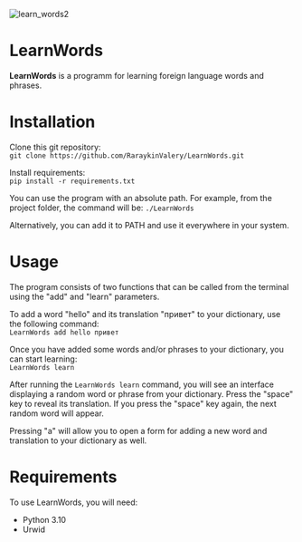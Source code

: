 ![learn_words2](https://user-images.githubusercontent.com/32908993/223927173-cb9d2d50-ccc8-43bc-8852-19ee51de61c8.gif)

# LearnWords

**LearnWords** is a programm for learning foreign language words and phrases.

# Installation
Clone this git repository:\
```git clone https://github.com/RaraykinValery/LearnWords.git```

Install requirements:\
```pip install -r requirements.txt```

You can use the program with an absolute path. For example, from the project folder, the command will be: `./LearnWords`

Alternatively, you can add it to PATH and use it everywhere in your system.

# Usage

The program consists of two functions that can be called from the terminal using the "add" and "learn" parameters.

To add a word "hello" and its translation "привет" to your dictionary, use the following command:\
```LearnWords add hello привет```

Once you have added some words and/or phrases to your dictionary, you can start learning:\
```LearnWords learn```

After running the `LearnWords learn` command, you will see an interface displaying a random word or phrase from your dictionary. Press the "space" key to reveal its translation. If you press the "space" key again, the next random word will appear.

Pressing "a" will allow you to open a form for adding a new word and translation to your dictionary as well.

# Requirements

To use LearnWords, you will need:

- Python 3.10
- Urwid

